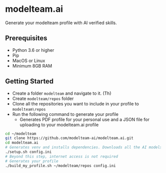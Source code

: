 # modelteam.ai

Generate your modelteam profile with AI verified skills.

## Prerequisites

- Python 3.6 or higher
- Pip
- MacOS or Linux
- Minimum 8GB RAM

## Getting Started

- Create a folder `modelteam` and navigate to it. (Th)
- Create `modelteam/repos` folder
- Clone all the repositories you want to include in your profile to `modelteam\repos`
- Run the following command to generate your profile
    - Generates PDF profile for your personal use and a JSON file for uploading to your modelteam.ai profile

```bash
cd ~/modelteam
git clone https://github.com/modelteam-ai/modelteam.ai.git
cd modelteam.ai
# Generates venv and installs dependencies. Downloads all the AI models
./setup.sh config.ini
# Beyond this step, internet access is not required
# Generates your profile
./build_my_profile.sh ~/modelteam/repos config.ini
```
